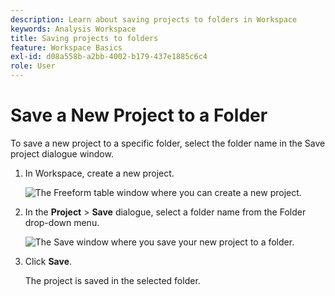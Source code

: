 ```yaml
---
description: Learn about saving projects to folders in Workspace
keywords: Analysis Workspace
title: Saving projects to folders
feature: Workspace Basics
exl-id: d08a558b-a2bb-4002-b179-437e1885c6c4
role: User
---
```

# Save a New Project to a Folder

<!-- Is this article still needed -->


To save a new project to a specific folder, select the folder name in the Save project dialogue window.

1. In Workspace, create a new project.

    ![The Freeform table window where you can create a new project.](/help/analysis-workspace/build-workspace-project/assets/save-to-folder1.png)

1. In the **Project** > **Save** dialogue, select a folder name from the Folder drop-down menu.

    ![The Save window where you save your new project to a folder.](/help/analysis-workspace/build-workspace-project/assets/save-to-folder2.png)

1. Click **Save**.

    The project is saved in the selected folder.
